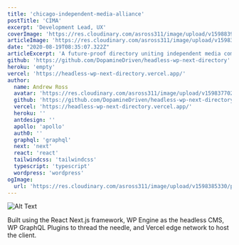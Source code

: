 ```yaml
---
title: 'chicago-independent-media-alliance'
postTitle: 'CIMA'
excerpt: 'Development Lead, UX'
coverImage: 'https://res.cloudinary.com/asross311/image/upload/v1598839549/portfolio/Rectangle_6040_i6zz7q.jpg'
articleImage: 'https://res.cloudinary.com/asross311/image/upload/v1598374421/portfolio/headless-wp-directory_ydouen.jpg'
date: "2020-08-19T08:35:07.322Z"
articleExcerpt: 'A future-proof directory uniting independent media companies in the Chicago area'
github: 'https://github.com/DopamineDriven/headless-wp-next-directory'
heroku: 'empty'
vercel: 'https://headless-wp-next-directory.vercel.app/'
author:
  name: Andrew Ross
  avatar: 'https://res.cloudinary.com/asross311/image/upload/v1598377026/portfolio/dogeout_fftsx9.png'
  github: 'https://github.com/DopamineDriven/headless-wp-next-directory'
  vercel: 'https://headless-wp-next-directory.vercel.app/'
  heroku: ''
  antdesign: ''
  apollo: 'apollo'
  auth0: ''
  graphql: 'graphql'
  next: 'next'
  react: 'react'
  tailwindcss: 'tailwindcss'
  typescript: 'typescript'
  wordpress: 'wordpress'
ogImage:
  url: 'https://res.cloudinary.com/asross311/image/upload/v1598385330/portfolio/Group_25_1_mkabg7.jpg'
---
```


![Alt Text](https://dev-to-uploads.s3.amazonaws.com/i/k9lv12xtp4lkavj6ip0c.png)

 Built using the React Next.js framework, WP Engine as the headless CMS, WP GraphQL Plugins to thread the needle, and Vercel edge network to host the client.